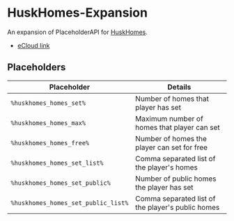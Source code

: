 # HuskHomes-Expansion

An expansion of PlaceholderAPI for [HuskHomes](https://github.com/WiIIiam278/HuskHomes2).

* [eCloud link](https://api.extendedclip.com/expansions/huskhomes/)

## Placeholders
Placeholder | Details
------------ | ------------ 
`%huskhomes_homes_set%` | Number of homes that player has set
`%huskhomes_homes_max%` | Maximum number of homes that player can set
`%huskhomes_homes_free%` | Number of homes the player can set for free
`%huskhomes_homes_set_list%` | Comma separated list of the player's homes
`%huskhomes_homes_set_public%` | Number of public homes the player has set
`%huskhomes_homes_set_public_list%` | Comma separated list of the player's public homes
